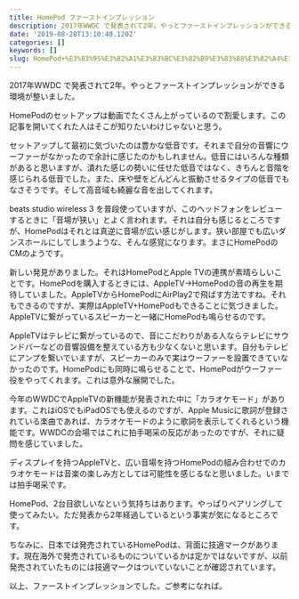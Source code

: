 ```yaml
---
title: HomePod ファーストインプレッション
description: 2017年WWDC で発表されて2年。やっとファーストインプレッションができる環境が整いました。
date: '2019-08-28T13:10:40.120Z'
categories: []
keywords: []
slug: HomePod+%E3%83%95%E3%82%A1%E3%83%BC%E3%82%B9%E3%83%88%E3%82%A4%E3%83%B3%E3%83%97%E3%83%AC%E3%83%83%E3%82%B7%E3%83%A7%E3%83%B3
---
```

2017年WWDC で発表されて2年。やっとファーストインプレッションができる環境が整いました。

HomePodのセットアップは動画でたくさん上がっているので割愛します。この記事を開いてくれた人はそこが知りたいわけじゃないと思う。

セットアップして最初に気づいたのは豊かな低音です。それまで自分の音響にウーファーがなかったので余計に感じたのかもしれません。低音にはいろんな種類があると思いますが、潰れた感じの勢いに任せた低音ではなく、きちんと音階を感じられる低音でした。また、床や壁をどんどんと振動させるタイプの低音でもなさそうです。そして高音域も綺麗な音を出してくれます。

beats studio wireless 3 を普段使っていますが、このヘッドフォンをレビューするときに「音場が狭い」とよく言われます。それは自分も感じるところですが、HomePodはそれとは真逆に音場が広い感じがします。狭い部屋でも広いダンスホールにしてしまうような、そんな感覚になります。まさにHomePodのCMのようです。

新しい発見がありました。それはHomePodとApple TVの連携が素晴らしいことです。HomePodを購入するときには、AppleTV→HomePodの音の再生を期待していました。AppleTVからHomePodにAirPlay2で飛ばす方法ですね。それもできるのですが、実際はAppleTV+HomePodもできることに気づきました。AppleTVに繋がっているスピーカーと一緒にHomePodも鳴らせるのです。

AppleTVはテレビに繋がっているので、音にこだわりがある人ならテレビにサウンドバーなどの音響設備を整えている方も少なくないと思います。自分もテレビにアンプを繋いでいますが、スピーカーのみで実はウーファーを設置できていなかったのです。HomePodにも同時に鳴らせることで、HomePodがウーファー役をやってくれます。これは意外な展開でした。

今年のWWDCでAppleTVの新機能が発表された中に「カラオケモード」があります。これはiOSでもiPadOSでも使えるのですが、Apple Musicに歌詞が登録されている楽曲であれば、カラオケモードのように歌詞を表示してくれるという機能です。WWDCの会場ではこれに拍手喝采の反応があったのですが、それに疑問を感じていました。

ディスプレイを持つAppleTVと、広い音場を持つHomePodの組み合わせでのカラオケモードは音楽の楽しみ方としては可能性を感じるなと思いました。いまでは拍手喝采です。

HomePod、2台目欲しいなという気持ちはあります。やっぱりペアリングして使ってみたい。ただ発表から2年経過しているという事実が気になるところです。

ちなみに、日本では発売されているHomePodは、背面に技適マークがあります。現在海外で発売されているものについているかは定かではないですが、以前発売されていたものには技適マークはついていないことが確認されています。

以上、ファーストインプレッションでした。ご参考になれば。